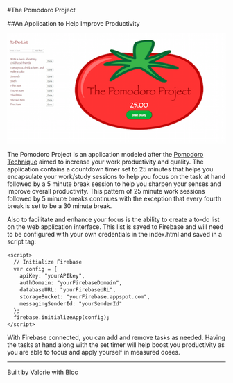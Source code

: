 #The Pomodoro Project

##An Application to Help Improve Productivity


![Pomodoro Project](app/assets/images/PomodoroProjectSmall.png)

The Pomodoro Project is an application modeled after the [Pomodoro Technique](http://pomodorotechnique.com/) aimed to increase your work productivity and quality. The application contains a countdown timer set to 25 minutes that helps you encapsulate your work/study sessions to help you focus on the task at hand followed by a 5 minute break session to help you sharpen your senses and improve overall productivity. This pattern of 25 minute work sessions followed by 5 minute breaks continues with the exception that every fourth break is set to be a 30 minute break.

Also to facilitate and enhance your focus is the ability to create a to-do list on the web application interface. This list is saved to Firebase and will need to be configured with your own credentials in the index.html and saved in a script tag:

````
<script>
  // Initialize Firebase
  var config = {
    apiKey: "yourAPIkey",
    authDomain: "yourFirebaseDomain",
    databaseURL: "yourFirebaseURL",
    storageBucket: "yourFirebase.appspot.com",
    messagingSenderId: "yourSenderId"
  };
  firebase.initializeApp(config);
</script>
````

With Firebase connected, you can add and remove tasks as needed. Having the tasks at hand along with the set timer will help boost you productivity as you are able to focus and apply yourself in measured doses.

----
Built by Valorie with Bloc

